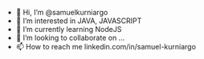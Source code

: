 - 👋 Hi, I’m @samuelkurniargo
- 👀 I’m interested in JAVA, JAVASCRIPT
- 🌱 I’m currently learning NodeJS
- 💞️ I’m looking to collaborate on ...
- 📫 How to reach me linkedin.com/in/samuel-kurniargo

<!---
samuelkurniargo/samuelkurniargo is a ✨ special ✨ repository because its `README.md` (this file) appears on your GitHub profile.
You can click the Preview link to take a look at your changes.
--->
